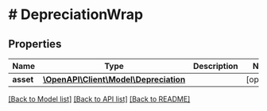# # DepreciationWrap

## Properties

Name | Type | Description | Notes
------------ | ------------- | ------------- | -------------
**asset** | [**\OpenAPI\Client\Model\Depreciation**](Depreciation.md) |  | [optional]

[[Back to Model list]](../../README.md#models) [[Back to API list]](../../README.md#endpoints) [[Back to README]](../../README.md)
